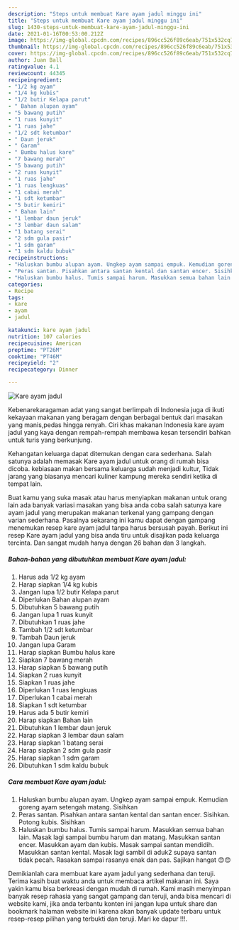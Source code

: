 ```yaml
---
description: "Steps untuk membuat Kare ayam jadul minggu ini"
title: "Steps untuk membuat Kare ayam jadul minggu ini"
slug: 1430-steps-untuk-membuat-kare-ayam-jadul-minggu-ini
date: 2021-01-16T00:53:00.212Z
image: https://img-global.cpcdn.com/recipes/896cc526f89c6eab/751x532cq70/kare-ayam-jadul-foto-resep-utama.jpg
thumbnail: https://img-global.cpcdn.com/recipes/896cc526f89c6eab/751x532cq70/kare-ayam-jadul-foto-resep-utama.jpg
cover: https://img-global.cpcdn.com/recipes/896cc526f89c6eab/751x532cq70/kare-ayam-jadul-foto-resep-utama.jpg
author: Juan Ball
ratingvalue: 4.1
reviewcount: 44345
recipeingredient:
- "1/2 kg ayam"
- "1/4 kg kubis"
- "1/2 butir Kelapa parut"
- " Bahan alupan ayam"
- "5 bawang putih"
- "1 ruas kunyit"
- "1 ruas jahe"
- "1/2 sdt ketumbar"
- " Daun jeruk"
- " Garam"
- " Bumbu halus kare"
- "7 bawang merah"
- "5 bawang putih"
- "2 ruas kunyit"
- "1 ruas jahe"
- "1 ruas lengkuas"
- "1 cabai merah"
- "1 sdt ketumbar"
- "5 butir kemiri"
- " Bahan lain"
- "1 lembar daun jeruk"
- "3 lembar daun salam"
- "1 batang serai"
- "2 sdm gula pasir"
- "1 sdm garam"
- "1 sdm kaldu bubuk"
recipeinstructions:
- "Haluskan bumbu alupan ayam. Ungkep ayam sampai empuk. Kemudian goreng ayam setengah matang. Sisihkan"
- "Peras santan. Pisahkan antara santan kental dan santan encer. Sisihkan. Potong kubis. Sisihkan"
- "Haluskan bumbu halus. Tumis sampai harum. Masukkan semua bahan lain. Masak lagi sampai bumbu harum dan matang. Masukkan santan encer. Masukkan ayam dan kubis. Masak sampai santan mendidih. Masukkan santan kental. Masak lagi sambil di aduk2 supaya santan tidak pecah. Rasakan sampai rasanya enak dan pas. Sajikan hangat 😊😊"
categories:
- Recipe
tags:
- kare
- ayam
- jadul

katakunci: kare ayam jadul 
nutrition: 107 calories
recipecuisine: American
preptime: "PT26M"
cooktime: "PT46M"
recipeyield: "2"
recipecategory: Dinner

---
```



![Kare ayam jadul](https://img-global.cpcdn.com/recipes/896cc526f89c6eab/751x532cq70/kare-ayam-jadul-foto-resep-utama.jpg)

Kebenarekaragaman adat yang sangat berlimpah di Indonesia juga di ikuti kekayaan makanan yang beragam dengan berbagai bentuk dari masakan yang manis,pedas hingga renyah. Ciri khas makanan Indonesia kare ayam jadul yang kaya dengan rempah-rempah membawa kesan tersendiri bahkan untuk turis yang berkunjung.


Kehangatan keluarga dapat ditemukan dengan cara sederhana. Salah satunya adalah memasak Kare ayam jadul untuk orang di rumah bisa dicoba. kebiasaan makan bersama keluarga sudah menjadi kultur, Tidak jarang yang biasanya mencari kuliner kampung mereka sendiri ketika di tempat lain.



Buat kamu yang suka masak atau harus menyiapkan makanan untuk orang lain ada banyak variasi masakan yang bisa anda coba salah satunya kare ayam jadul yang merupakan makanan terkenal yang gampang dengan varian sederhana. Pasalnya sekarang ini kamu dapat dengan gampang menemukan resep kare ayam jadul tanpa harus bersusah payah.
Berikut ini resep Kare ayam jadul yang bisa anda tiru untuk disajikan pada keluarga tercinta. Dan sangat mudah hanya dengan 26 bahan dan 3 langkah.


<!--inarticleads1-->

##### Bahan-bahan yang dibutuhkan membuat Kare ayam jadul:

1. Harus ada 1/2 kg ayam
1. Harap siapkan 1/4 kg kubis
1. Jangan lupa 1/2 butir Kelapa parut
1. Diperlukan  Bahan alupan ayam
1. Dibutuhkan 5 bawang putih
1. Jangan lupa 1 ruas kunyit
1. Dibutuhkan 1 ruas jahe
1. Tambah 1/2 sdt ketumbar
1. Tambah  Daun jeruk
1. Jangan lupa  Garam
1. Harap siapkan  Bumbu halus kare
1. Siapkan 7 bawang merah
1. Harap siapkan 5 bawang putih
1. Siapkan 2 ruas kunyit
1. Siapkan 1 ruas jahe
1. Diperlukan 1 ruas lengkuas
1. Diperlukan 1 cabai merah
1. Siapkan 1 sdt ketumbar
1. Harus ada 5 butir kemiri
1. Harap siapkan  Bahan lain
1. Dibutuhkan 1 lembar daun jeruk
1. Harap siapkan 3 lembar daun salam
1. Harap siapkan 1 batang serai
1. Harap siapkan 2 sdm gula pasir
1. Harap siapkan 1 sdm garam
1. Dibutuhkan 1 sdm kaldu bubuk




<!--inarticleads2-->

##### Cara membuat  Kare ayam jadul:

1. Haluskan bumbu alupan ayam. Ungkep ayam sampai empuk. Kemudian goreng ayam setengah matang. Sisihkan
1. Peras santan. Pisahkan antara santan kental dan santan encer. Sisihkan. Potong kubis. Sisihkan
1. Haluskan bumbu halus. Tumis sampai harum. Masukkan semua bahan lain. Masak lagi sampai bumbu harum dan matang. Masukkan santan encer. Masukkan ayam dan kubis. Masak sampai santan mendidih. Masukkan santan kental. Masak lagi sambil di aduk2 supaya santan tidak pecah. Rasakan sampai rasanya enak dan pas. Sajikan hangat 😊😊




Demikianlah cara membuat kare ayam jadul yang sederhana dan teruji. Terima kasih buat waktu anda untuk membaca artikel makanan ini. Saya yakin kamu bisa berkreasi dengan mudah di rumah. Kami masih menyimpan banyak resep rahasia yang sangat gampang dan teruji, anda bisa mencari di website kami, jika anda terbantu konten ini jangan lupa untuk share dan bookmark halaman website ini karena akan banyak update terbaru untuk resep-resep pilihan yang terbukti dan teruji. Mari ke dapur !!!. 
